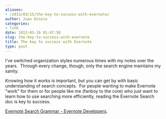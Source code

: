 ```yaml
---
aliases:
- /2013/03/15/the-key-to-success-with-evernote/
author: Juan Orozco
categories:
- link
date: 2013-03-16 01:47:58
slug: the-key-to-success-with-evernote
title: The key to success with Evernote
type: post
---
```


I've switched organization styles numerous times with my notes over the years.  Through every change, though, only the search engine maintains my sanity.

Knowing how it works is important, but you can get by with basic understanding of search concepts.  For people wanting to make Evernote "work" for them or for people like me (fanboy to the core) who just want to learn how to use searching more efficiently, reading the Evernote Search doc is key to success.

[Evernote Search Grammar - Evernote Developers][1].

[1]: http://dev.evernote.com/documentation/cloud/chapters/search_grammar.php